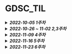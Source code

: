 # GDSC_TIL

<details><summary><strong><em>2022-10-05 1주차</em></strong></summary>
<h2><strong>나만의 자바 프로그램(클래스) 만들기 과제</strong></h2>

<pre><code>
- 클래스
- 캡슐화
- 접근제어자
- 상속
- Overriding
- Overloading
</code></pre>

- <h3><em><u>피드백</u></em></h3>

> 1.  현재 Alcohol 클래스가 일반 클래스라서 객체 생성이 가능한 상태인데,
>     price를 가지고 있지 않은 Alcohol 객체는 사용처를 찾기 힘들 것 같아서
>     Alcohol 클래스를 추상클래스로 정의하는 건 어떨까 싶습니다.
>
> 2.  Chamisul 클래스 대신, Soju 클래스를 선언하고 필드에 Chamisul이라는 이름을 넣는 건 어떨까 싶습니다.
>     판매하는 주류가 늘어났을 때 처음처럼.java, 청하.java 처럼 클래스가 과도하게 늘어날 수 있어 보입니다!

 </details>

<details><summary><strong><em>2022-10-26 ~ 11-02 2,3주차</em></strong></summary>
<h2><strong>주석으로 해당 코드에 대해 설명하기</strong></h2>

<pre><code>
1. More about JAVA
2. EOF
3. 예외 처리
4. 스레드
5. 어노테이션 
6. 제네릭 /2022-10-26
7. 컬렉션
8. 람다
9. 옵셔널
10. 스트림
</code></pre>

- <h3><em><u>피드백</u></em></h3>

 </details>

<details><summary><strong><em>2022-11-09 4주차</em></strong></summary>

<br>

> [과제 git 주소 ](https://github.com/LEEHYUNBOK/GDSC-Server-Assignment-03)

<h2><strong>학생, 과목, 수강 테이블 생성 후 join해서 출력하기</strong></h2>

- 구성

  - <B>Student 테이블</B>

    - 학번 : ID(int 타입) => primary key
    - 이름 : Name(varchar(30) 타입)
    - 생일 : birthday(date 타입)
      <br/>

  - <B>Subject 테이블</B>

    - 과목 코드 : ID(varchar(30) 타입) => primary key
    - 과목 명 : SubName(varchar(30) 타입)
    - 학과 명 : DepartmentName(varchar(30) 타입)
      <br/>

  - <B>Registration 테이블</B>
    - 학번 : StuID(int 타입)
      => primary key, Student 테이블의 외래키
    - 과목 코드 : SubID(varchar(30) 타입)
      => primary key, Subject 테이블의 외래키
    - 신청 날짜 : ApplicationDate(TIMESTAMP 타입)
      => Defalt를 현재 시간으로 지정
      (insert 사용 시 간단하게 날짜 입력을 할 수 있도록 지정)
      <br/>

- 관계
  - 한 학생이 여러 개의 과목을 수강할 수 있고 한 과목에 여러 학생이 수강될 수 있으므로 N:M관계
- 출력

  - Registration 테이블에서 Student 테이블, Subject 테이블을 Join하여 출력

- <h3><em><u>피드백</u></em></h3>

  > CASCADE 제약조건 좋네요
  > 👍👍👍
  > LG👍

</details>

<details><summary><strong><em>2022-11-16  5주차</em></strong></summary>
<h2><strong> 자기만의 웹사이트 만들기 </strong></h2>

> [실습 git 주소 ](https://github.com/LEEHYUNBOK/GDSC-BACK-SpringIntroduction-start)

> [과제 git 주소 ](https://github.com/GDSC-SKHU/GDSC-Server-Assignment-04)

- ### Description

  - 수업을 관리하고 확인할 수 있도록 만들어진 사이트입니다.
    어떠한 수업이 있는지 표 형식으로 확인 가능, 회원가입 및 로그인 구현,
    로그인 시 수업 삭제 기능, 수업 추가 기능을 구현하였습니다.

  - get "/" 요청 시 사전에 만들어 주었던 수업들(Subject 클래스) 값들과 유저(Member 클래스) 값을 추가해 주었습니다.
  - 회원가입 버튼을 누르게 된다면 수업 추가와 같은 방식으로 /signup으로 이동하면서 get "signup"이 요청됩니다. id와 비밀번호는 모두 모두 2글자~8글자 사이로 입력 해야하고 조건에 맞지 않다면 오류메시지가 출력됩니다. 조건이 맞으며 회원가입 버튼을 누른다면 post "/signup" 요청이 되면서 홈으로 redirect하게 되고 회원가입한 정보로 로그인한다면 성공적으로 작동하는 것을 확인할 수 있습니다.
  - 아이디 비밀번호를 입력하고 "로그인하기" 버튼을 누르게 되면 post "signin"이 요청됩니다. 여기서 로그인 여부를 판단합니다. 로그인 실패 시 "로그인 오류" 에러 메세지 출력합니다.
    (MemberService.java의 validate함수에서 유저가 없다면 오류 메세지 출력하도록 수정)
    ~~(Valid 어노테이션 사용하면 더 편할 것 같음=>문제는 사용법을 잘 모르겠음... 연습 필요...)~~
  - 로그인 완료 시 세션에 저장합니다. 그리고 수업 표 옆에 삭제 버튼이 생겨납니다.
  - 수업 표 위 input태그에 원하는 수업을 입력한다면 검색이 가능합니다.
  - 검색 태그 옆 추가 버튼을 누르게 된다면 url이 /subAdd으로 이동하면서 get "/subAdd" 요청이 됩니다. 과목 코드, 과목 이름, 전공명은 모두 2글자~8글자 사이로 입력 해야하고 조건에 맞지 않다면 오류메시지가 출력됩니다. 조건이 맞는다면 추가 버튼을 누릅니다. post "/subAdd" 요청이 되면서 홈으로 redirect하게 되고 수업 표에 추가되는 것을 확인할 수 있습니다.

- ### Question

  - 로그인 실패 시 valid어노테이션을 사용하려고 했지만 계속 실패하였습니다.
    결국 MemberService.java의 validate함수에서 정보 일치 여부를 판별한 후 컨트롤러에 보내도록 만들었습니다. 조금 더 어노테이션에 대해 알아보도록 하겠습니다.

- <h3><em><u>피드백</u></em></h3>

> ```javascript
> function getvalue() {
>   var query = document.getElementById('query').value
>   return '/?' + query
> }
> ```
>
> ```javascript
> function getvalue() {
>   var queryValue = document.getElementById('query').value
>   var queryName = document.getElementById('query').getAttribute('name')
>   return '/?' + queryName + '=' + queryValue
> }
> ```
>
> 폼태그 없이 조회버튼을 구현하려면 저렇게 쿼리스트링의 name, value값을 직접 가져와야 동작하네요!

> 저번에 잘못 말씀드렸던거같은데
> 메모리 저장소를 List가 아니라 Map으로 구현하여도 수정 가능해요!
> put, replace, remove 같은 메소드도 사용 가능하고 심지어 Map.get(key) 로 Subject 객체를 가져와서 setter만 써줘도 값이 변경됩니다!
> (Map에 등록된 참조값을 가져와서 변경했기 때문)
>
> ---
>
> 그리고 로그인 실패처리는 보통 **DB를 조회하는 과정**이 있어서
> 검증 라이브러리(@Valid)에서 제공하는 기능으로는 구현이 힘들 거에요
> (당연하게도, 검증 라이브러리 개발자가 성공회대 GDSC 회원이 어떤 DB에 어떤 데이터를 넣어놓을지 모르는 상태로 라이브러리를 개발했기 때문)
> 그래서 @Valid 어노테이션의 경우 요청값을 제한하는 정도로만 사용하고,
> 로그인처럼 **시스템 내부적인 검증**은 작성하신 코드처럼 예외상황에 대해 따로
> 에러 메시지를 반환하는 식으로 하는 것으로 알고 있습니다.

  </details>

<details><summary><strong><em>2022-11-23 6주차</em></strong></summary>
<h2><strong> JPA Practice </strong></h2>

> [과제 git 주소](https://github.com/LEEHYUNBOK/GDSC-Server-Assignment-05.git)

## Description

- **Controller** _@RequestMapping("/api")_
  - **Team**
    - POST "/teams"
      -> **TeamService** save -> /api/teams/{id} URI 생성
    - GET "/teams"
      -> **TeamService** findAll
    - Get "/teams/{id}"
      -> **TeamService** findById({id})
    - PATCH "/teams/{id}"
      -> **TeamService** updateById({id})
    - DELETE "/teams/{id}"
      -> **TeamService** deleteById({id})
  - **Member**
    - POST "/teams/{id}/members"
      -> **MemberService** saveByTeamId({id}) -> // /api/members/{id} URI 생성
    - GET "/teams/{id}/members"
      -> **MemberService** findAllByTeamId({id})
    - Get "Members"
      -> **MemberService** findAll
    - GET "/members/{id}"
      -> **MemberService** findById({id})
    - PATCH "/members/{id}"
      -> **MemberService** updateById({id})
    - DELETE "/members/{id}"
      -> **MemberService** deleteById({id})

## Reference

[RequestBody 어노테이션](https://2ham-s.tistory.com/294).
[@Controller와 @RestController 차이](https://mangkyu.tistory.com/49)
[[JPA] 양방향 연관관계](https://ict-nroo.tistory.com/122)
[JPA의 공통 인터페이스, JpaRepository 의 기능과 구조](https://wonit.tistory.com/469)
[Transactional 어노테이션](https://goddaehee.tistory.com/167)

- <h3><em><u>피드백</u></em></h3>

  > .
  > .

    </details>

<!--

<details><summary><strong><em>test ?주차</em></strong></summary>
<h2><strong> **** 제목 **** </strong></h2>

- <h3><em><u>피드백</u></em></h3>

  > .
  > .

    </details>

-->
